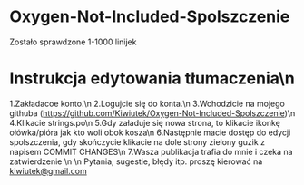 # Oxygen-Not-Included-Spolszczenie
Zostało sprawdzone 1-1000 linijek

# Instrukcja edytowania tłumaczenia\n
1.Zakładacoe konto.\n
2.Logujcie się do konta.\n
3.Wchodzicie na mojego githuba (https://github.com/Kiwiutek/Oxygen-Not-Included-Spolszczenie)\n
4.Klikacie strings.po\n
5.Gdy załaduje się nowa strona, to klikacie ikonkę ołówka/pióra jak kto woli obok kosza\n 
6.Następnie macie dostęp do edycji spolszczenia, gdy skończycie klikacie na dole strony zielony guzik z napisem COMMIT CHANGES\n
7.Wasza publikacja trafia do mnie i czeka na zatwierdzenie \n
\n
Pytania, sugestie, błędy itp. proszę kierować na kiwiutek@gmail.com
